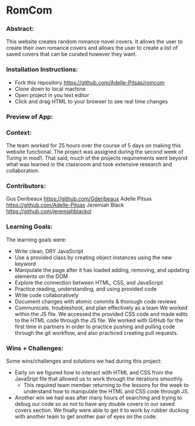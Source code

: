 # RomCom  

### Abstract:
[//]: <>
This website creates random romance novel covers. It allows the user to create their own romance covers and allows the user to create a list of saved covers that can be curated however they want.

### Installation Instructions:
[//]: <>
- Fork this repository https://github.com/Adelle-Pitsas/romcom
- Clone down to local machine
- Open project in you text editor
- Click and drag HTML to your browser to see real time changes

### Preview of App:
[//]: <> (Provide ONE gif or screenshot of your application - choose the "coolest" piece of functionality to show off.)

### Context:
[//]: <>
The team worked for 25 hours over the course of 5 days on making this website functional. The project was assigned during the second week of Turing in mod1. That said, much of the projects requirements went beyond what was learned in the classroom and took extensive research and collaboration.

### Contributors:
[//]: <> (Who worked on this application? Link to their GitHubs.)
Gus Deribeaux https://github.com/Gderibeaux
Adelle Pitsas https://github.com/Adelle-Pitsas
Jeremiah Black https://github.com/jeremiahblackol

### Learning Goals:
[//]: <> (What were the learning goals of this project? What tech did you work with?)
The learning goals were:
- Write clean, DRY JavaScript
- Use a provided class by creating object instances using the new keyword
- Manipulate the page after it has loaded adding, removing, and updating elements on the DOM
- Explore the connection between HTML, CSS, and JavaScript
- Practice reading, understanding, and using provided code
- Write code collaboratively
- Document changes with atomic commits & thorough code reviews
- Communicate, troubleshoot, and plan effectively as a team
We worked within the JS file. We accessed the provided CSS code and made edits to the HTML code through the JS file. We worked with GitHub for the first time in partners in order to practice pushing and pulling code through the git workflow, and also practiced creating pull requests.

### Wins + Challenges:
[//]: <> (What are 2-3 wins you have from this project? What were some challenges you faced - and how did you get over them?)
Some wins/challenges and solutions we had during this project:
- Early on we figured how to interact with HTML and CSS from the JavaSript file that allowed us to work through the iterations smoothly.
  - This required team member returning to the lessons for the week to understand how to manipulate the HTML and CSS code through JS.
- Another win we had was after many hours of searching and trying to debug our code so as not to have any double covers in our saved covers section. We finally were able to get it to work by rubber ducking with another team to get another pair of eyes on the code.
